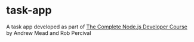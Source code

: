 # task-app
A task app developed as part of [The Complete Node.js Developer Course](https://www.udemy.com/share/10007CB0scdl1bRXQ=/) by Andrew Mead and Rob Percival